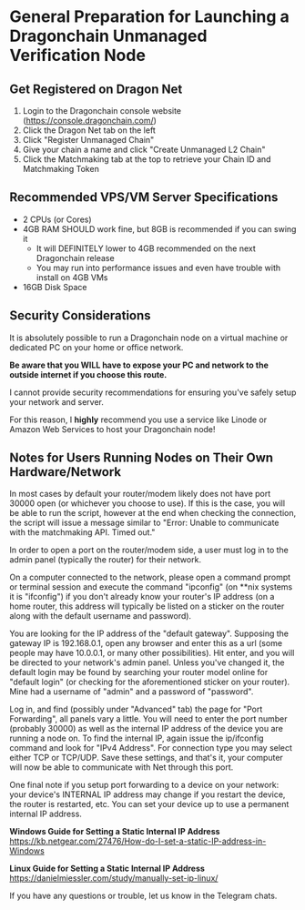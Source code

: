 # General Preparation for Launching a Dragonchain Unmanaged Verification Node

## Get Registered on Dragon Net

1. Login to the Dragonchain console website (https://console.dragonchain.com/)
2. Click the Dragon Net tab on the left
3. Click "Register Unmanaged Chain"
4. Give your chain a name and click "Create Unmanaged L2 Chain"
5. Click the Matchmaking tab at the top to retrieve your Chain ID and Matchmaking Token 

## Recommended VPS/VM Server Specifications
- 2 CPUs (or Cores)
- 4GB RAM SHOULD work fine, but 8GB is recommended if you can swing it
  - It will DEFINITELY lower to 4GB recommended on the next Dragonchain release
  - You may run into performance issues and even have trouble with install on 4GB VMs
- 16GB Disk Space

## Security Considerations
It is absolutely possible to run a Dragonchain node on a virtual machine or dedicated PC on your home or office network. 

**Be aware that you WILL have to expose your PC and network to the outside internet if you choose this route.**

I cannot provide security recommendations for ensuring you've safely setup your network and server. 

For this reason, I **highly** recommend you use a service like Linode or Amazon Web Services to host your Dragonchain node!

## Notes for Users Running Nodes on Their Own Hardware/Network

In most cases by default your router/modem likely does not have port 30000 open (or whichever you choose to use). If this is the case, you will be able to run the script, however at the end when checking the connection, the script will issue a message similar to "Error: Unable to communicate with the matchmaking API. Timed out." 

In order to open a port on the router/modem side, a user must log in to the admin panel (typically the router) for their network. 

On a computer connected to the network, please open a command prompt or terminal session and execute the command "ipconfig" (on \*\*nix systems it is "ifconfig") if you don't already know your router's IP address (on a home router, this address will typically be listed on a sticker on the router along with the default username and password).

You are looking for the IP address of the "default gateway". Supposing the gateway IP is 192.168.0.1, open any browser and enter this as a url (some people may have 10.0.0.1, or many other possibilities).  Hit enter, and you will be directed to your network's admin panel. Unless you've changed it, the default login may be found by searching your router model online for "default login" (or checking for the aforementioned sticker on your router). Mine had a username of "admin" and a password of "password". 

Log in, and find (possibly under "Advanced" tab) the page for "Port Forwarding", all panels vary a little. You will need to enter the port number (probably 30000) as well as the internal IP address of the device you are running a node on. To find the internal IP, again issue the ip/ifconfig command and look for "IPv4 Address". For connection type you may select either TCP or TCP/UDP. Save these settings, and that's it, your computer will now be able to communicate with Net through this port.

One final note if you setup port forwarding to a device on your network: your device's INTERNAL IP address may change if you restart the device, the router is restarted, etc. You can set your device up to use a permanent internal IP address. 

**Windows Guide for Setting a Static Internal IP Address**
https://kb.netgear.com/27476/How-do-I-set-a-static-IP-address-in-Windows

**Linux Guide for Setting a Static Internal IP Address**
https://danielmiessler.com/study/manually-set-ip-linux/

If you have any questions or trouble, let us know in the Telegram chats.
